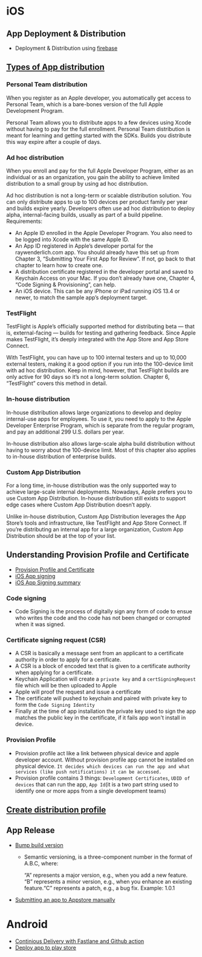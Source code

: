 # iOS
## App Deployment & Distribution 
- Deployment & Distribution using [firebase](https://code.tutsplus.com/tutorials/getting-started-with-continuous-delivery-and-fastlane-for-ios--cms-30706)
## [Types of App distribution](https://www.kodeco.com/books/ios-app-distribution-best-practices/v1.0/chapters/5-internal-distribution)


### Personal Team distribution
When you register as an Apple developer, you automatically get access to Personal Team, which is a bare-bones version of the full Apple Development Program.

Personal Team allows you to distribute apps to a few devices using Xcode without having to pay for the full enrollment. Personal Team distribution is meant for learning and getting started with the SDKs. Builds you distribute this way expire after a couple of days.

### Ad hoc distribution
When you enroll and pay for the full Apple Developer Program, either as an individual or as an organization, you gain the ability to achieve limited distribution to a small group by using ad hoc distribution.

Ad hoc distribution is not a long-term or scalable distribution solution. You can only distribute apps to up to 100 devices per product family per year and builds expire yearly. Developers often use ad hoc distribution to deploy alpha, internal-facing builds, usually as part of a build pipeline.
Requirements:
- An Apple ID enrolled in the Apple Developer Program. You also need to be logged into Xcode with the same Apple ID.
- An App ID registered in Apple’s developer portal for the raywenderlich.com app. You should already have this set up from Chapter 3, “Submitting Your First App for Review”. If not, go back to that chapter to learn how to create one.
- A distribution certificate registered in the developer portal and saved to Keychain Access on your Mac. If you don’t already have one, Chapter 4, “Code Signing & Provisioning”, can help.
- An iOS device. This can be any iPhone or iPad running iOS 13.4 or newer, to match the sample app’s deployment target.

### TestFlight
TestFlight is Apple’s officially supported method for distributing beta — that is, external-facing — builds for testing and gathering feedback. Since Apple makes TestFlight, it’s deeply integrated with the App Store and App Store Connect.

With TestFlight, you can have up to 100 internal testers and up to 10,000 external testers, making it a good option if you run into the 100-device limit with ad hoc distribution. Keep in mind, however, that TestFlight builds are only active for 90 days so it’s not a long-term solution. Chapter 6, “TestFlight” covers this method in detail.

### In-house distribution
In-house distribution allows large organizations to develop and deploy internal-use apps for employees. To use it, you need to apply to the Apple Developer Enterprise Program, which is separate from the regular program, and pay an additional 299 U.S. dollars per year.

In-house distribution also allows large-scale alpha build distribution without having to worry about the 100-device limit. Most of this chapter also applies to in-house distribution of enterprise builds.

### Custom App Distribution
For a long time, in-house distribution was the only supported way to achieve large-scale internal deployments. Nowadays, Apple prefers you to use Custom App Distribution. In-house distribution still exists to support edge cases where Custom App Distribution doesn’t apply.

Unlike in-house distribution, Custom App Distribution leverages the App Store’s tools and infrastructure, like TestFlight and App Store Connect. If you’re distributing an internal app for a large organization, Custom App Distribution should be at the top of your list.

## Understanding Provision Profile and Certificate 
- [Provision Profile and Certificate](https://www.youtube.com/watch?v=Ys2p5bFhgjI&t=156s)
- [iOS App signing](https://www.youtube.com/watch?v=0lJvQ-442OY)
- [iOS App Signing summary](https://www.youtube.com/watch?v=0lJvQ-442OY&t=650s)

### Code signing
- Code Signing is the process of digitally sign any form of code to ensue who writes the code and tho code has not been changed or corrupted when it was signed.

### Certificate signing request (CSR)
- A CSR is basically a message sent from an applicant to a certificate authority in order to apply for a certificate.
- A CSR is a block of encoded text that is given to a certificate authority when applying for a certificate.
- Keychain Application will create a `private key` and a `certSigningRequest` file which will be then uploaded to Apple
- Apple will proof the request and issue a certificate
- The certificate will pushed to keychain and paired with private key to form the `Code Signing Identity`
- Finally at the time of app installation the private key used to sign the app matches the public key in the certificate, if it fails app won't install in device.


### Provision Profile
- Provision profile act like a link between physical device and apple developer account. Without provision profile app cannot be installed on physical device. `It decides which devices can run the app and what services (like push notifications) it can be accessed.` 
- Provision profile contains 3 things: `Development Certificates`, `UDID of devices` that can run the app, `App Id`(it is a two part string used to identify one or more apps from a single development teams)


## [Create distribution profile](https://blog.instabug.com/how-to-submit-app-to-app-store/#codesigning) 

## App Release

- [Bump build version](https://www.raywenderlich.com/books/ios-app-distribution-best-practices/v1.0/chapters/3-submitting-your-first-app-for-review#toc-chapter-009-anchor-005)
    - Semantic versioning, is a three-component number in the format of A.B.C, where:

        “A” represents a major version, e.g., when you add a new feature. “B” represents a minor version, e.g., when you enhance an existing feature.“C” represents a patch, e.g., a bug fix. Example: 1.0.1

- [Submitting an app to Appstore manually](https://blog.instabug.com/how-to-submit-app-to-app-store/)


# Android
- [Continious Delivery with Fastlane and Github action](https://www.kodeco.com/19407406-continuous-delivery-for-android-using-github-actions)
- [Deploy app to play store](https://support.google.com/googleplay/android-developer/answer/9859152?hl=en&visit_id=638039580049661648-4038611061&rd=1)
